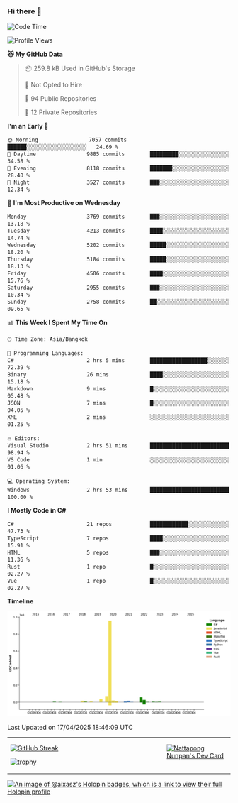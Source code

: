 ### Hi there 👋

<!--START_SECTION:waka-->
![Code Time](http://img.shields.io/badge/Code%20Time-2%2C228%20hrs%2037%20mins-blue)

![Profile Views](http://img.shields.io/badge/Profile%20Views-0-blue)

**🐱 My GitHub Data** 

> 📦 259.8 kB Used in GitHub's Storage 
 > 
> 🚫 Not Opted to Hire
 > 
> 📜 94 Public Repositories 
 > 
> 🔑 12 Private Repositories 
 > 
**I'm an Early 🐤** 

```text
🌞 Morning                7057 commits        ██████░░░░░░░░░░░░░░░░░░░   24.69 % 
🌆 Daytime                9885 commits        █████████░░░░░░░░░░░░░░░░   34.58 % 
🌃 Evening                8118 commits        ███████░░░░░░░░░░░░░░░░░░   28.40 % 
🌙 Night                  3527 commits        ███░░░░░░░░░░░░░░░░░░░░░░   12.34 % 
```
📅 **I'm Most Productive on Wednesday** 

```text
Monday                   3769 commits        ███░░░░░░░░░░░░░░░░░░░░░░   13.18 % 
Tuesday                  4213 commits        ████░░░░░░░░░░░░░░░░░░░░░   14.74 % 
Wednesday                5202 commits        █████░░░░░░░░░░░░░░░░░░░░   18.20 % 
Thursday                 5184 commits        █████░░░░░░░░░░░░░░░░░░░░   18.13 % 
Friday                   4506 commits        ████░░░░░░░░░░░░░░░░░░░░░   15.76 % 
Saturday                 2955 commits        ███░░░░░░░░░░░░░░░░░░░░░░   10.34 % 
Sunday                   2758 commits        ██░░░░░░░░░░░░░░░░░░░░░░░   09.65 % 
```


📊 **This Week I Spent My Time On** 

```text
🕑︎ Time Zone: Asia/Bangkok

💬 Programming Languages: 
C#                       2 hrs 5 mins        ██████████████████░░░░░░░   72.39 % 
Binary                   26 mins             ████░░░░░░░░░░░░░░░░░░░░░   15.18 % 
Markdown                 9 mins              █░░░░░░░░░░░░░░░░░░░░░░░░   05.48 % 
JSON                     7 mins              █░░░░░░░░░░░░░░░░░░░░░░░░   04.05 % 
XML                      2 mins              ░░░░░░░░░░░░░░░░░░░░░░░░░   01.25 % 

🔥 Editors: 
Visual Studio            2 hrs 51 mins       █████████████████████████   98.94 % 
VS Code                  1 min               ░░░░░░░░░░░░░░░░░░░░░░░░░   01.06 % 

💻 Operating System: 
Windows                  2 hrs 53 mins       █████████████████████████   100.00 % 
```

**I Mostly Code in C#** 

```text
C#                       21 repos            ████████████░░░░░░░░░░░░░   47.73 % 
TypeScript               7 repos             ████░░░░░░░░░░░░░░░░░░░░░   15.91 % 
HTML                     5 repos             ███░░░░░░░░░░░░░░░░░░░░░░   11.36 % 
Rust                     1 repo              █░░░░░░░░░░░░░░░░░░░░░░░░   02.27 % 
Vue                      1 repo              █░░░░░░░░░░░░░░░░░░░░░░░░   02.27 % 
```



**Timeline**

![Lines of Code chart](https://raw.githubusercontent.com/aixasz/aixasz/main/assets/bar_graph.png)


 Last Updated on 17/04/2025 18:46:09 UTC
<!--END_SECTION:waka-->

<table>
<tr>
<td width="70%" valign="top">
 
 [![GitHub Streak](http://github-readme-streak-stats.herokuapp.com?user=aixasz&theme=github-dark&hide_border=true&date_format=%5BY%20%5DM%20j)](https://git.io/streak-stats)

 [![trophy](https://github-profile-trophy.vercel.app/?username=aixasz&theme=onedark)](https://github.com/ryo-ma/github-profile-trophy)
 </td>
<td width="30%" valign="top">
 
<a href="https://app.daily.dev/aixasz"><img src="https://api.daily.dev/devcards/403207936e6547c9a85ea449e9f3abe8.png?r=re8" alt="Nattapong Nunpan's Dev Card"/></a>

 </td>
</tr>
</table>

[![An image of @aixasz's Holopin badges, which is a link to view their full Holopin profile](https://holopin.me/aixasz)](https://holopin.io/@aixasz)
 

